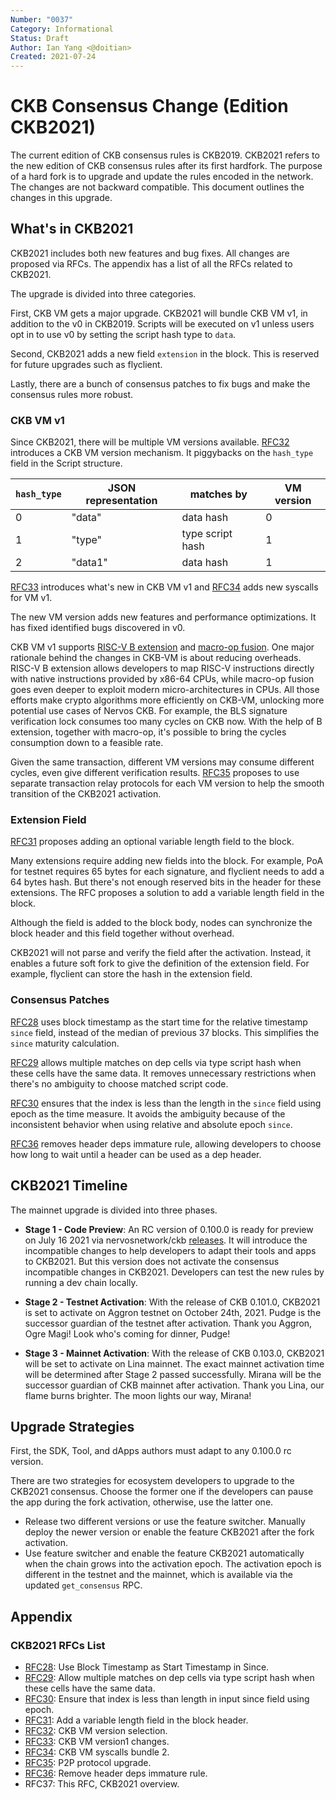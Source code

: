```yaml
---
Number: "0037"
Category: Informational
Status: Draft
Author: Ian Yang <@doitian>
Created: 2021-07-24
---
```


# CKB Consensus Change (Edition CKB2021)

The current edition of CKB consensus rules is CKB2019. CKB2021 refers to the new edition of CKB consensus rules after its first hardfork. The purpose of a hard fork is to upgrade and update the rules encoded in the network. The changes are not backward compatible. This document outlines the changes in this upgrade.

## What's in CKB2021

CKB2021 includes both new features and bug fixes. All changes are proposed via RFCs. The appendix has a list of all the RFCs related to CKB2021.

The upgrade is divided into three categories. 

First, CKB VM gets a major upgrade. CKB2021 will bundle CKB VM v1, in addition to the v0 in CKB2019. Scripts will be executed on v1 unless users opt in to use v0 by setting the script hash type to `data`.  

Second, CKB2021 adds a new field `extension` in the block. This is reserved for future upgrades such as flyclient.

Lastly, there are a bunch of consensus patches to fix bugs and make the consensus rules more robust.

### CKB VM v1

Since CKB2021, there will be multiple VM versions available. ﻿[RFC32] introduces a CKB VM version mechanism. It piggybacks on the `hash_type` field in the Script structure.

| `hash_type` | JSON representation | matches by | VM version |
| ----------- | ---------- | ---------------- | ---------- |
| 0           | "data"     | data hash        | 0          |
| 1           | "type"     | type script hash | 1          |
| 2           | "data1"    | data hash        | 1          |

[RFC33] introduces what's new in CKB VM v1 and [RFC34] adds new syscalls for VM v1.

The new VM version adds new features and performance optimizations. It has fixed identified bugs discovered in v0.

CKB VM v1 supports [RISC-V B extension](https://github.com/riscv/riscv-bitmanip) and [macro-op fusion](https://en.wikichip.org/wiki/macro-operation_fusion). One major rationale behind the changes in CKB-VM is about reducing overheads. RISC-V B extension allows developers to map RISC-V instructions directly with native instructions provided by x86-64 CPUs, while macro-op fusion goes even deeper to exploit modern micro-architectures in CPUs. All those efforts make crypto algorithms more efficiently on CKB-VM, unlocking more potential use cases of Nervos CKB. For example, the BLS signature verification lock consumes too many cycles on CKB now. With the help of B extension, together with macro-op, it's possible to bring the cycles consumption down to a feasible rate.

Given the same transaction, different VM versions may consume different cycles, even give different verification results. [RFC35] proposes to use separate transaction relay protocols for each VM version to help the smooth transition of the CKB2021 activation.

### Extension Field

[RFC31] proposes adding an optional variable length field to the block.

Many extensions require adding new fields into the block. For example, PoA for testnet requires 65 bytes for each signature, and flyclient needs to add a 64 bytes hash. But there's not enough reserved bits in the header for these extensions. The RFC proposes a solution to add a variable length field in the block. 

Although the field is added to the block body, nodes can synchronize the block header and this field together without overhead.

CKB2021 will not parse and verify the field after the activation. Instead, it enables a future soft fork to give the definition of the extension field. For example, flyclient can store the hash in the extension field.

### Consensus Patches

[RFC28] uses block timestamp as the start time for the relative timestamp `since` field, instead of the median of previous 37 blocks. This simplifies the `since` maturity calculation.

[RFC29] allows multiple matches on dep cells via type script hash when these cells have the same data. It removes unnecessary restrictions when there's no ambiguity to choose matched script code.

[RFC30] ensures that the index is less than the length in the `since` field using epoch as the time measure. It avoids the ambiguity because of the inconsistent behavior when using relative and absolute epoch `since`.

[RFC36] removes header deps immature rule, allowing developers to choose how long to wait until a header can be used as a dep header.

## CKB2021 Timeline

The mainnet upgrade is divided into three phases.

* **Stage 1 - Code Preview**: An RC version of 0.100.0 is ready for preview on July 16 2021 via nervosnetwork/ckb [releases](https://github.com/nervosnetwork/ckb/releases). It will introduce the incompatible changes to help developers to adapt their tools and apps to CKB2021. But this version does not activate the consensus incompatible changes in CKB2021. Developers can test the new rules by running a dev chain locally.

* **Stage 2 - Testnet Activation**: With the release of CKB 0.101.0, CKB2021 is set to activate on Aggron testnet on October 24th, 2021. Pudge is the successor guardian of the testnet after activation. Thank you Aggron, Ogre Magi! Look who's coming for dinner, Pudge!

* **Stage 3 - Mainnet Activation**: With the release of CKB 0.103.0, CKB2021 will be set to activate on Lina mainnet. The exact mainnet activation time will be determined after Stage 2 passed successfully. Mirana will be the successor guardian of CKB mainnet after activation. Thank you Lina, our flame burns brighter. The moon lights our way, Mirana!

## Upgrade Strategies

First, the SDK, Tool, and dApps authors must adapt to any 0.100.0 rc version.

There are two strategies for ecosystem developers to upgrade to the CKB2021 consensus. Choose the former one if the developers can pause the app during the fork activation, otherwise, use the latter one.

- Release two different versions or use the feature switcher. Manually deploy the newer version or enable the feature CKB2021 after the fork activation.
- Use feature switcher and enable the feature CKB2021 automatically when the chain grows into the activation epoch. The activation epoch is different in the testnet and the mainnet, which is available via the updated `get_consensus` RPC.

## Appendix

### CKB2021 RFCs List

* [RFC28]: Use Block Timestamp as Start Timestamp in Since.
* [RFC29]: Allow multiple matches on dep cells via type script hash when these cells have the same data.
* [RFC30]: Ensure that index is less than length in input since field using epoch.
* [RFC31]: Add a variable length field in the block header.
* [RFC32]: CKB VM version selection.
* [RFC33]: CKB VM version1 changes.
* [RFC34]: CKB VM syscalls bundle 2.
* [RFC35]: P2P protocol upgrade.
* [RFC36]: Remove header deps immature rule.
* RFC37: This RFC, CKB2021 overview.

[RFC28]: ../0028-change-since-relative-timestamp/0028-change-since-relative-timestamp.md
[RFC29]: ../0029-allow-script-multiple-matches-on-identical-code/0029-allow-script-multiple-matches-on-identical-code.md
[RFC30]: ../0030-ensure-index-less-than-length-in-since/0030-ensure-index-less-than-length-in-since.md
[RFC31]: ../0031-variable-length-header-field/0031-variable-length-header-field.md
[RFC32]: ../0032-ckb-vm-version-selection/0032-ckb-vm-version-selection.md
[RFC33]: ../0033-ckb-vm-version-1/0033-ckb-vm-version-1.md
[RFC34]: ../0034-vm-syscalls-2/0034-vm-syscalls-2.md
[RFC35]: ../0035-ckb2021-p2p-protocol-upgrade/0035-ckb2021-p2p-protocol-upgrade.md
[RFC36]: ../0036-remove-header-deps-immature-rule/0036-remove-header-deps-immature-rule.md
